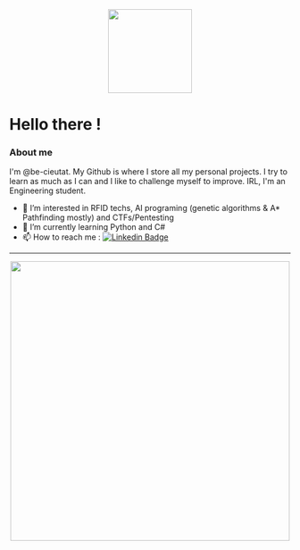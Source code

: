 <div id="header" align="center">
  <img src="https://media3.giphy.com/media/gFcKVJuW8UdsTNcScC/giphy.gif" width="150"/>
</div>

# Hello there !
### About me
I'm @be-cieutat. My Github is where I store all my personal projects. I try to learn as much as I can and I like to challenge myself to improve. IRL, I'm an Engineering student.
- 👀 I’m interested in RFID techs, AI programing (genetic algorithms & A* Pathfinding mostly) and CTFs/Pentesting
- 🤖 I’m currently learning Python and C#  
- 📫 How to reach me : [![Linkedin Badge](https://img.shields.io/badge/-Cieutat-blue?style=flat&logo=Linkedin&logoColor=white)]("www.linkedin.com/in/be-cieutat")

---
<div align="center">
  <img src="https://media0.giphy.com/media/aAJqEavIiRZOU/giphy.gif" width="500"/>
</div>
